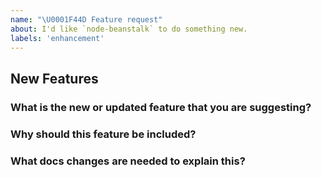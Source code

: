 ```yaml
---
name: "\U0001F44D Feature request"
about: I'd like `node-beanstalk` to do something new.
labels: 'enhancement'
---
```


<!--
Thank you for contributing to open source!

Have a feature request?
=======================
Remove the template from below and provide thoughtful commentary *and code samples* on what this
feature means for your product. What will it allow you to do that you can't do today? How will it
make current work-arounds straightforward? What potential bugs and edge cases does it help to
avoid? etc. Please keep it product-centric.
-->

## New Features

### What is the new or updated feature that you are suggesting?

### Why should this feature be included?

### What docs changes are needed to explain this?
